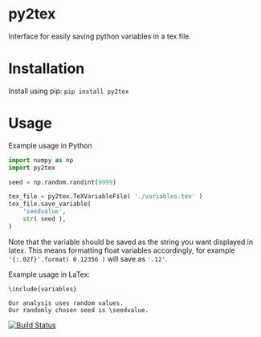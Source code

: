 # py2tex
Interface for easily saving python variables in a tex file.

# Installation

Install using pip:
`pip install py2tex`

# Usage

Example usage in Python
```python
import numpy as np
import py2tex

seed = np.random.randint(9999)

tex_file = py2tex.TeXVariableFile( './variables.tex' )
tex_file.save_variable(
    'seedvalue',
    str( seed ),
)
```
Note that the variable should be saved as the string you want displayed in latex.
This means formatting float variables accordingly, for example `'{:.02f}'.format( 0.12356 )` will save as `'.12'`.

Example usage in LaTex:
```
\include{variables}

Our analysis uses random values.
Our randomly chosen seed is \seedvalue.
```

[![Build Status](https://travis-ci.com/zhafen/py2tex.svg?branch=master)](https://travis-ci.com/zhafen/py2tex)

